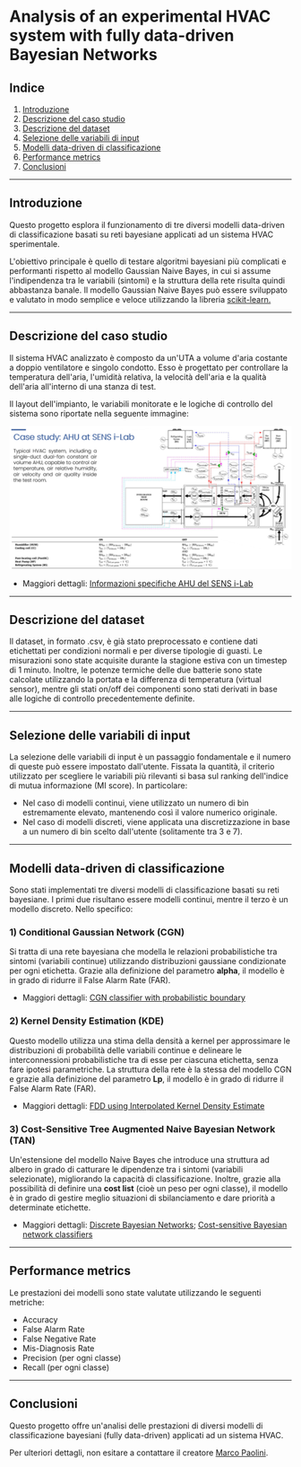 # Analysis of an experimental HVAC system with fully data-driven Bayesian Networks

## Indice
1. [Introduzione](#introduzione)
2. [Descrizione del caso studio](#descrizione-del-caso-studio)
3. [Descrizione del dataset](#descrizione-del-dataset)
4. [Selezione delle variabili di input](#selezione-delle-variabili-di-input)
5. [Modelli data-driven di classificazione](#modelli-data-driven-di-classificazione)
6. [Performance metrics](#performance-metrics)
7. [Conclusioni](#conclusioni)

---

## Introduzione
Questo progetto esplora il funzionamento di tre diversi modelli data-driven di classificazione basati su reti bayesiane applicati ad un sistema HVAC sperimentale.

L'obiettivo principale è quello di testare algoritmi bayesiani più complicati e performanti rispetto al modello Gaussian Naive Bayes, in cui si assume l'indipendenza tra le variabili (sintomi) e la struttura della rete risulta quindi abbastanza banale.
Il modello Gaussian Naive Bayes può essere sviluppato e valutato in modo semplice e veloce utilizzando la libreria [scikit-learn.](https://scikit-learn.org/stable/modules/generated/sklearn.naive_bayes.GaussianNB.html)

---

## Descrizione del caso studio
Il sistema HVAC analizzato è composto da un'UTA a volume d'aria costante a doppio ventilatore e singolo condotto.
Esso è progettato per controllare la temperatura dell'aria, l'umidità relativa, la velocità dell'aria e la qualità dell'aria all'interno di una stanza di test.

Il layout dell'impianto, le variabili monitorate e le logiche di controllo del sistema sono riportate nella seguente immagine:

![AHU Layout](figs/AHU_layout.png)

- Maggiori dettagli: [Informazioni specifiche AHU del SENS i-Lab](https://www.sciencedirect.com/science/article/pii/S0378778822006636)

---

## Descrizione del dataset
Il dataset, in formato .csv, è già stato preprocessato e contiene dati etichettati per condizioni normali e per diverse tipologie di guasti.
Le misurazioni sono state acquisite durante la stagione estiva con un timestep di 1 minuto. Inoltre, le potenze termiche delle due batterie sono state calcolate utilizzando la portata e la differenza di temperatura (virtual sensor), mentre gli stati on/off dei componenti sono stati derivati in base alle logiche di controllo precedentemente definite.

---

## Selezione delle variabili di input
La selezione delle variabili di input è un passaggio fondamentale e il numero di queste può essere impostato dall'utente.
Fissata la quantità, il criterio utilizzato per scegliere le variabili più rilevanti si basa sul ranking dell'indice di mutua informazione (MI score).
In particolare:

- Nel caso di modelli continui, viene utilizzato un numero di bin estremamente elevato, mantenendo così il valore numerico originale.
- Nel caso di modelli discreti, viene applicata una discretizzazione in base a un numero di bin scelto dall'utente (solitamente tra 3 e 7).

---

## Modelli data-driven di classificazione
Sono stati implementati tre diversi modelli di classificazione basati su reti bayesiane.
I primi due risultano essere modelli continui, mentre il terzo è un modello discreto. Nello specifico:

### 1) Conditional Gaussian Network (CGN)
Si tratta di una rete bayesiana che modella le relazioni probabilistiche tra sintomi (variabili continue) utilizzando distribuzioni gaussiane condizionate per ogni etichetta.
Grazie alla definizione del parametro **alpha**, il modello è in grado di ridurre il False Alarm Rate (FAR).

- Maggiori dettagli: [CGN classifier with probabilistic boundary](https://www.sciencedirect.com/science/article/pii/S1359431116310675)

### 2) Kernel Density Estimation (KDE)
Questo modello utilizza una stima della densità a kernel per approssimare le distribuzioni di probabilità delle variabili continue e delineare le interconnessioni probabilistiche tra di esse per ciascuna etichetta, senza fare ipotesi parametriche.
La struttura della rete è la stessa del modello CGN e grazie alla definizione del parametro **Lp**, il modello è in grado di ridurre il False Alarm Rate (FAR).

- Maggiori dettagli: [FDD using Interpolated Kernel Density Estimate](https://www.sciencedirect.com/science/article/pii/S0263224121002438)

### 3) Cost-Sensitive Tree Augmented Naive Bayesian Network (TAN)
Un'estensione del modello Naive Bayes che introduce una struttura ad albero in grado di catturare le dipendenze tra i sintomi (variabili selezionate), migliorando la capacità di classificazione.
Inoltre, grazie alla possibilità di definire una **cost list** (cioè un peso per ogni classe), il modello è in grado di gestire meglio situazioni di sbilanciamento e dare priorità a determinate etichette.

- Maggiori dettagli: [Discrete Bayesian Networks](https://www.sciencedirect.com/science/article/pii/S0140700719301070); [Cost-sensitive Bayesian network classifiers](https://www.sciencedirect.com/science/article/pii/S0167865514001354)

---

## Performance metrics
Le prestazioni dei modelli sono state valutate utilizzando le seguenti metriche:
- Accuracy
- False Alarm Rate
- False Negative Rate
- Mis-Diagnosis Rate
- Precision (per ogni classe)
- Recall (per ogni classe)

---

## Conclusioni
Questo progetto offre un'analisi delle prestazioni di diversi modelli di classificazione bayesiani (fully data-driven) applicati ad un sistema HVAC.

Per ulteriori dettagli, non esitare a contattare il creatore [Marco Paolini](https://github.com/Paolini408).

